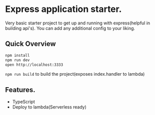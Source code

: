 # Express application starter.

Very basic starter project to get up and running with express(helpful in building api's). You can add any additional config to your liking.

## Quick Overview

```sh
npm install
npm run dev
open http://localhost:3333
```

`npm run build` to build the project(exposes index.handler to lambda)

## Features.

- TypeScript
- Deploy to lambda(Serverless ready)
